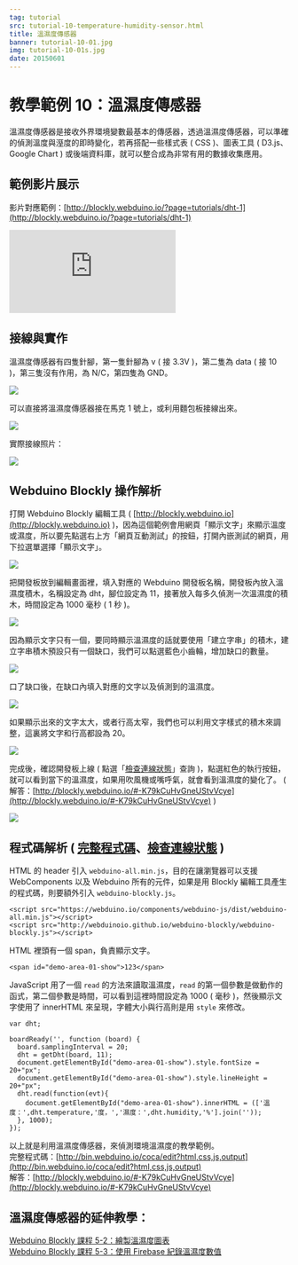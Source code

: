 ```yaml
---
tag: tutorial
src: tutorial-10-temperature-humidity-sensor.html
title: 溫濕度傳感器
banner: tutorial-10-01.jpg
img: tutorial-10-01s.jpg
date: 20150601
---
```


<!-- @@master  = ../../_layout.html-->

<!-- @@block  =  meta-->

<title>教學範例 10：溫濕度傳感器 :::: Webduino = Web × Arduino</title>

<meta name="description" content="溫濕度傳感器是接收外界環境變數最基本的傳感器，透過溫濕度傳感器，可以準確的偵測溫度與溼度的即時變化，若再搭配一些樣式表 ( CSS )、圖表工具 ( D3.js、Google Chart ) 或後端資料庫，就可以整合成為非常有用的數據收集應用。">

<meta itemprop="description" content="溫濕度傳感器是接收外界環境變數最基本的傳感器，透過溫濕度傳感器，可以準確的偵測溫度與溼度的即時變化，若再搭配一些樣式表 ( CSS )、圖表工具 ( D3.js、Google Chart ) 或後端資料庫，就可以整合成為非常有用的數據收集應用。">

<meta property="og:description" content="溫濕度傳感器是接收外界環境變數最基本的傳感器，透過溫濕度傳感器，可以準確的偵測溫度與溼度的即時變化，若再搭配一些樣式表 ( CSS )、圖表工具 ( D3.js、Google Chart ) 或後端資料庫，就可以整合成為非常有用的數據收集應用。">

<meta property="og:title" content="教學範例 10：溫濕度傳感器" >

<meta property="og:url" content="https://webduino.io/tutorials/tutorial-10-temperature-humidity-sensor.html">

<meta property="og:image" content="https://webduino.io/img/tutorials/tutorial-10-01s.jpg">

<meta itemprop="image" content="https://webduino.io/img/tutorials/tutorial-10-01s.jpg">

<include src="../_include-tutorials.html"></include>

<!-- @@close-->



<!-- @@block  =  tutorials-->
# 教學範例 10：溫濕度傳感器

溫濕度傳感器是接收外界環境變數最基本的傳感器，透過溫濕度傳感器，可以準確的偵測溫度與溼度的即時變化，若再搭配一些樣式表 ( CSS )、圖表工具 ( D3.js、Google Chart ) 或後端資料庫，就可以整合成為非常有用的數據收集應用。

## 範例影片展示

影片對應範例：[http://blockly.webduino.io/?page=tutorials/dht-1](http://blockly.webduino.io/?page=tutorials/dht-1) 

<iframe class="youtube" src="https://www.youtube.com/embed/T8sZL-UaUP0" frameborder="0" allowfullscreen></iframe>

## 接線與實作

溫濕度傳感器有四隻針腳，第一隻針腳為 v ( 接 3.3V )，第二隻為 data ( 接 10 )，第三隻沒有作用，為 N/C，第四隻為 GND。

![](../img/tutorials/tutorial-10-02.jpg)

可以直接將溫濕度傳感器接在馬克 1 號上，或利用麵包板接線出來。

![](../img/tutorials/tutorial-10-03.jpg)

實際接線照片：

![](../img/tutorials/tutorial-10-04.jpg)

## Webduino Blockly 操作解析

打開 Webduino Blockly 編輯工具 ( [http://blockly.webduino.io](http://blockly.webduino.io) )，因為這個範例會用網頁「顯示文字」來顯示溫度或濕度，所以要先點選右上方「網頁互動測試」的按鈕，打開內嵌測試的網頁，用下拉選單選擇「顯示文字」。

![](../img/tutorials/tutorial-10-05.jpg)

把開發板放到編輯畫面裡，填入對應的 Webduino 開發板名稱，開發板內放入溫濕度積木，名稱設定為 dht，腳位設定為 11，接著放入每多久偵測一次溫濕度的積木，時間設定為 1000 毫秒 ( 1 秒 )。

![](../img/tutorials/tutorial-10-06.jpg)

因為顯示文字只有一個，要同時顯示溫濕度的話就要使用「建立字串」的積木，建立字串積木預設只有一個缺口，我們可以點選藍色小齒輪，增加缺口的數量。

![](../img/tutorials/tutorial-10-07.jpg)

口了缺口後，在缺口內填入對應的文字以及偵測到的溫濕度。

![](../img/tutorials/tutorial-10-08.jpg)

如果顯示出來的文字太大，或者行高太窄，我們也可以利用文字樣式的積木來調整，這裏將文字和行高都設為 20。

![](../img/tutorials/tutorial-10-09.jpg)

完成後，確認開發板上線 ( 點選「[檢查連線狀態](https://webduino.io/device.html)」查詢 )，點選紅色的執行按鈕，就可以看到當下的溫濕度，如果用吹風機或嘴呼氣，就會看到溫濕度的變化了。
( 解答：[http://blockly.webduino.io/#-K79kCuHvGneUStvVcye](http://blockly.webduino.io/#-K79kCuHvGneUStvVcye) )

![](../img/tutorials/tutorial-10-10.jpg)


## 程式碼解析 ( [完整程式碼](http://bin.webduino.io/coca/edit?html,css,js,output)、[檢查連線狀態](https://webduino.io/device.html) )

HTML 的 header 引入 `webduino-all.min.js`，目的在讓瀏覽器可以支援 WebComponents 以及 Webduino 所有的元件，如果是用 Blockly 編輯工具產生的程式碼，則要額外引入 `webduino-blockly.js`。

	<script src="https://webduino.io/components/webduino-js/dist/webduino-all.min.js"></script>
	<script src="http://webduinoio.github.io/webduino-blockly/webduino-blockly.js"></script>

HTML 裡頭有一個 span，負責顯示文字。

	<span id="demo-area-01-show">123</span>

JavaScript 用了一個 `read` 的方法來讀取溫濕度，`read` 的第一個參數是做動作的函式，第二個參數是時間，可以看到這裡時間設定為 1000 ( 毫秒 )，然後顯示文字使用了 innerHTML 來呈現，字體大小與行高則是用 `style` 來修改。  

	var dht;

	boardReady('', function (board) {
	  board.samplingInterval = 20;
	  dht = getDht(board, 11);
	  document.getElementById("demo-area-01-show").style.fontSize = 20+"px";
	  document.getElementById("demo-area-01-show").style.lineHeight = 20+"px";
	  dht.read(function(evt){
	    document.getElementById("demo-area-01-show").innerHTML = (['溫度：',dht.temperature,'度，','濕度：',dht.humidity,'%'].join(''));
	  }, 1000);
	});

以上就是利用溫濕度傳感器，來偵測環境溫濕度的教學範例。  
完整程式碼：[http://bin.webduino.io/coca/edit?html,css,js,output](http://bin.webduino.io/coca/edit?html,css,js,output)  
解答：[http://blockly.webduino.io/#-K79kCuHvGneUStvVcye](http://blockly.webduino.io/#-K79kCuHvGneUStvVcye)

## 溫濕度傳感器的延伸教學：

[Webduino Blockly 課程 5-2：繪製溫濕度圖表](http://blockly.webduino.io/?lang=zh-hant&page=tutorials/dht-2#-Jvwiwd_Lr9F5j5Oz4-N)  
[Webduino Blockly 課程 5-3：使用 Firebase 紀錄溫濕度數值](http://blockly.webduino.io/?lang=zh-hant&page=tutorials/dht-3#-JxAbDN7TNVwWDlh85y4)

<!-- @@close-->